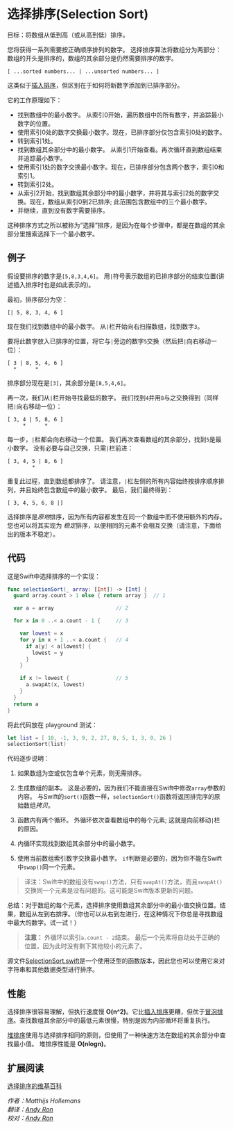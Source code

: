 # 选择排序(Selection Sort)

目标：将数组从低到高（或从高到低）排序。

您将获得一系列需要按正确顺序排列的数字。 选择排序算法将数组分为两部分：数组的开头是排序的，数组的其余部分是仍然需要排序的数字。

	[ ...sorted numbers... | ...unsorted numbers... ]

这类似于[插入排序](../Insertion%20Sort/)，但区别在于如何将新数字添加到已排序部分。

它的工作原理如下：

- 找到数组中的最小数字。 从索引0开始，遍历数组中的所有数字，并追踪最小数字的位置。
- 使用索引0处的数字交换最小数字。现在，已排序部分仅包含索引0处的数字。
- 转到索引1处。
- 找到数组其余部分中的最小数字。 从索引1开始查看。再次循环直到数组结束并追踪最小数字。
- 使用索引1处的数字交换最小数字。现在，已排序部分包含两个数字，索引0和索引1。
- 转到索引2处。
- 从索引2开始，找到数组其余部分中的最小数字，并将其与索引2处的数字交换。现在，数组从索引0到2已排序; 此范围包含数组中的三个最小数字。
- 并继续，直到没有数字需要排序。

这种排序方式之所以被称为“选择”排序，是因为在每个步骤中，都是在数组的其余部分里搜索选择下一个最小数字。

## 例子

假设要排序的数字是`[5,8,3,4,6]`。 用`|`符号表示数组的已排序部分的结束位置(讲述插入排序时也是如此表示的)。

最初，排序部分为空：

	[| 5, 8, 3, 4, 6 ]

现在我们找到数组中的最小数字。 从`|`栏开始向右扫描数组，找到数字`3`。

要将此数字放入已排序的位置，将它与`|`旁边的数字`5`交换（然后把`|`向右移动一位）：

	[ 3 | 8, 5, 4, 6 ]
	  *      *

排序部分现在是`[3]`，其余部分是`[8,5,4,6]`。

再一次，我们从`|`栏开始寻找最低的数字。 我们找到`4`并用`8`与之交换得到（同样把`|`向右移动一位）：

	[ 3, 4 | 5, 8, 6 ]
	     *      *

每一步，`|`栏都会向右移动一个位置。 我们再次查看数组的其余部分，找到`5`是最小数字。 没有必要与自己交换，只需`|`栏前进：

	[ 3, 4, 5 | 8, 6 ]
	        *

重复此过程，直到数组都排序了。 请注意，`|`栏左侧的所有内容始终按排序顺序排列，并且始终包含数组中的最小数字。 最后，我们最终得到：

	[ 3, 4, 5, 6, 8 |]

选择排序是*原地*排序，因为所有内容都发生在同一个数组中而不使用额外的内存。您也可以将其实现为 *稳定*排序，以便相同的元素不会相互交换（请注意，下面给出的版本不稳定）。

## 代码

这是Swift中选择排序的一个实现：

```swift
func selectionSort(_ array: [Int]) -> [Int] {
  guard array.count > 1 else { return array }  // 1

  var a = array                    // 2

  for x in 0 ..< a.count - 1 {     // 3

    var lowest = x
    for y in x + 1 ..< a.count {   // 4
      if a[y] < a[lowest] {
        lowest = y
      }
    }

    if x != lowest {               // 5
      a.swapAt(x, lowest)
    }
  }
  return a
}
```

将此代码放在 playground 测试：

```swift
let list = [ 10, -1, 3, 9, 2, 27, 8, 5, 1, 3, 0, 26 ]
selectionSort(list)
```

代码逐步说明：

1. 如果数组为空或仅包含单个元素，则无需排序。

2. 生成数组的副本。 这是必要的，因为我们不能直接在Swift中修改`array`参数的内容。 与Swift的`sort()`函数一样，`selectionSort()`函数将返回排完序的原始数组*拷贝*。

3. 函数内有两个循环。 外循环依次查看数组中的每个元素; 这就是向前移动`|`栏的原因。

4. 内循环实现找到数组其余部分中的最小数字。

5. 使用当前数组索引数字交换最小数字。 `if`判断是必要的，因为你不能在Swift中`swap()`同一个元素。
> 译注：Swift中的数组没有`swap()`方法，只有`swapAt()`方法，而且`swapAt()`交换同一个元素是没有问题的。这可能是Swift版本更新的问题。

总结：对于数组的每个元素，选择排序使用数组其余部分中的最小值交换位置。结果，数组从左到右排序。（你也可以从右到左进行，在这种情况下你总是寻找数组中最大的数字。试一试！）

> **注意：** 外循环以索引`a.count - 2`结束。 最后一个元素将自动处于正确的位置，因为此时没有剩下其他较小的元素了。

源文件[SelectionSort.swift](SelectionSort.swift)是一个使用泛型的函数版本，因此您也可以使用它来对字符串和其他数据类型进行排序。

## 性能

选择排序很容易理解，但执行速度慢 **O(n^2)**。它比[插入排序](../Insertion%20Sort/)更糟，但优于[冒泡排序](../Bubble%20Sort/)。查找数组其余部分中的最低元素很慢，特别是因为内部循环将重复执行。

[堆排序](../Heap%20Sort/)使用与选择排序相同的原则，但使用了一种快速方法在数组的其余部分中查找最小值。 堆排序性能是 **O(nlogn)**。

## 扩展阅读

[选择排序的维基百科](https://en.wikipedia.org/wiki/Selection_sort)

*作者：Matthijs Hollemans*  
*翻译：[Andy Ron](https://github.com/andyRon)*  
*校对：[Andy Ron](https://github.com/andyRon)*  
